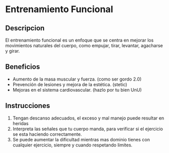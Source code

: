 # Entrenamiento Funcional

## Descripcion
El entrenamiento funcional es un enfoque que se centra en mejorar los movimientos naturales del cuerpo, como empujar, tirar, levantar, agacharse y girar.

## Beneficios
- Aumento de la masa muscular y fuerza. (como ser gordo 2.0)
- Prevención de lesiones y mejora de la estética. (stetic)
- Mejoras en el sistema cardiovascular. (hazlo por tu bien UnU)

## Instrucciones
1. Tengan descanso adecuados, el exceso y mal manejo puede resultar en heridas
2. Interpreta las señales que tu cuerpo manda, para verificar si el ejercicio se esta haciendo correctamente.
3. Se puede aumentar la dificultad mientras mas dominio tienes con cualquier ejercicio, siempre y cuando respetando limites.

